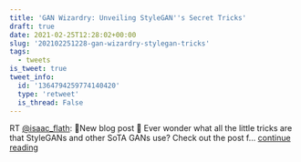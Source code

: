 ```yaml
---
title: 'GAN Wizardry: Unveiling StyleGAN''s Secret Tricks'
draft: true
date: 2021-02-25T12:28:02+00:00
slug: '202102251228-gan-wizardry-stylegan-tricks'
tags:
  - tweets
is_tweet: true
tweet_info:
  id: '1364794259774140420'
  type: 'retweet'
  is_thread: False
---
```




RT [@isaac_flath](https://x.com/isaac_flath): 🎉New blog post 🎉  Ever wonder what all the little tricks are that StyleGANs and other SoTA GANs use?  Check out the post f… [continue reading](https://x.com/sytelus/status/1364794259774140420)
